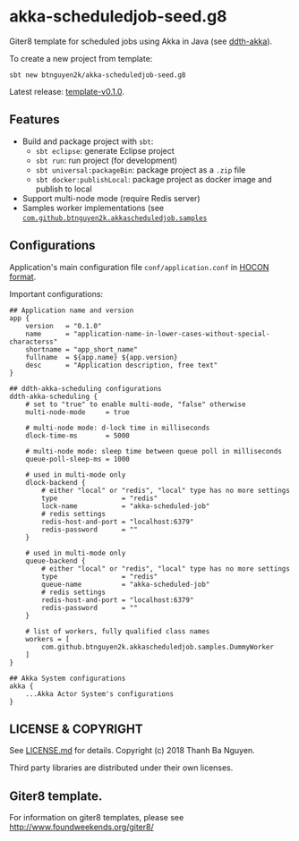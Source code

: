 # akka-scheduledjob-seed.g8

Giter8 template for scheduled jobs using Akka in Java (see [ddth-akka](https://github.com/DDTH/ddth-akka/)).

To create a new project from template:

```
sbt new btnguyen2k/akka-scheduledjob-seed.g8
```

Latest release: [template-v0.1.0](RELEASE-NOTES.md).

## Features

- Build and package project with `sbt`:
  - `sbt eclipse`: generate Eclipse project
  - `sbt run`: run project (for development)
  - `sbt universal:packageBin`: package project as a `.zip` file
  - `sbt docker:publishLocal`: package project as docker image and publish to local
- Support multi-node mode (require Redis server)
- Samples worker implementations (see [`com.github.btnguyen2k.akkascheduledjob.samples`](src/main/java/com/github/btnguyen2k/akkascheduledjob/samples)

## Configurations

Application's main configuration file `conf/application.conf` in [HOCON format](https://github.com/lightbend/config/blob/master/HOCON.md).

Important configurations:

```
## Application name and version
app {
    version   = "0.1.0"
    name      = "application-name-in-lower-cases-without-special-characterss"
    shortname = "app_short_name"
    fullname  = ${app.name} ${app.version}
    desc      = "Application description, free text"
}
```

```
## ddth-akka-scheduling configurations
ddth-akka-scheduling {
    # set to "true" to enable multi-mode, "false" otherwise
    multi-node-mode     = true

    # multi-node mode: d-lock time in milliseconds
    dlock-time-ms       = 5000

    # multi-node mode: sleep time between queue poll in milliseconds
    queue-poll-sleep-ms = 1000

    # used in multi-mode only
    dlock-backend {
        # either "local" or "redis", "local" type has no more settings
        type                = "redis"
        lock-name           = "akka-scheduled-job"
        # redis settings
        redis-host-and-port = "localhost:6379"
        redis-password      = ""
    }

    # used in multi-mode only
    queue-backend {
        # either "local" or "redis", "local" type has no more settings
        type                = "redis"
        queue-name          = "akka-scheduled-job"
        # redis settings
        redis-host-and-port = "localhost:6379"
        redis-password      = ""
    }

    # list of workers, fully qualified class names
    workers = [
        com.github.btnguyen2k.akkascheduledjob.samples.DummyWorker
    ]
}
```

```
## Akka System configurations
akka {
    ...Akka Actor System's configurations
}
```


## LICENSE & COPYRIGHT

See [LICENSE.md](LICENSE.md) for details. Copyright (c) 2018 Thanh Ba Nguyen.

Third party libraries are distributed under their own licenses.

## Giter8 template. 

For information on giter8 templates, please see http://www.foundweekends.org/giter8/
